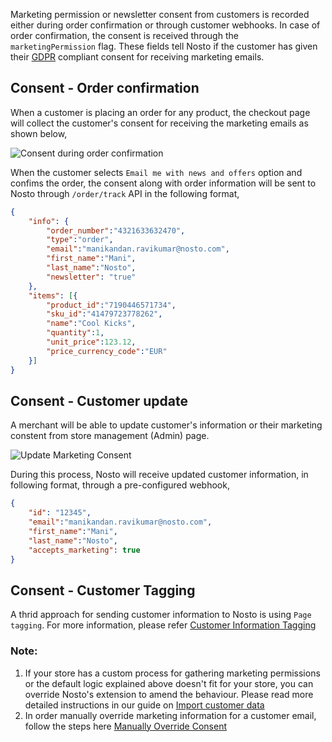 Marketing permission or newsletter consent from customers is recorded either during order confirmation or through customer webhooks. In case of order confirmation, the consent is received through the `marketingPermission` flag. These fields tell Nosto if the customer has given their [GDPR](https://www.eugdpr.org/) compliant consent for receiving marketing emails.

## Consent - Order confirmation
When a customer is placing an order for any product, the checkout page will collect the customer's consent for receiving the marketing emails as shown below,

![Consent during order confirmation](https://user-images.githubusercontent.com/82023195/136540098-3719ca4f-77e6-47d1-8dfa-525010885064.png)

When the customer selects `Email me with news and offers` option and confims the order, the consent along with order information will be sent to Nosto through `/order/track` API in the following format,

```json
{
    "info": {
        "order_number":"4321633632470",
        "type":"order",
        "email":"manikandan.ravikumar@nosto.com",
        "first_name":"Mani",
        "last_name":"Nosto", 
        "newsletter": "true"
    },
    "items": [{
        "product_id":"7190446571734",
        "sku_id":"41479723778262",
        "name":"Cool Kicks",
        "quantity":1,
        "unit_price":123.12,
        "price_currency_code":"EUR"
    }]
}
```

## Consent - Customer update
A merchant will be able to update customer's information or their marketing constent from store management (Admin) page. 

![Update Marketing Consent](https://user-images.githubusercontent.com/82023195/136540161-057d6c72-fa25-4785-aa56-19a48a016200.png)

During this process, Nosto will receive updated customer information, in following format, through a pre-configured webhook,

```json
{
    "id": "12345",
    "email":"manikandan.ravikumar@nosto.com",
    "first_name":"Mani",
    "last_name":"Nosto", 
    "accepts_marketing": true
}
```

## Consent - Customer Tagging
A thrid approach for sending customer information to Nosto is using `Page tagging`. For more information, please refer [Customer Information Tagging](https://docs.nosto.com/techdocs/implementing-nosto/implement-on-your-website/manual-implementation/adding-the-customer-information)

### Note: 
1. If your store has a custom process for gathering marketing permissions or the default logic explained above doesn't fit for your store, you can override Nosto's extension to amend the behaviour. Please read more detailed instructions in our guide on [Import customer data](https://help.nosto.com/en/articles/2884483-how-to-import-customer-data-to-nosto-via-api)
2. In order manually override marketing information for a customer email, follow the steps here [Manually Override Consent](https://docs.nosto.com/techdocs/apis/rest/customers/toggling-email-opt-in-using-the-consent-api)
